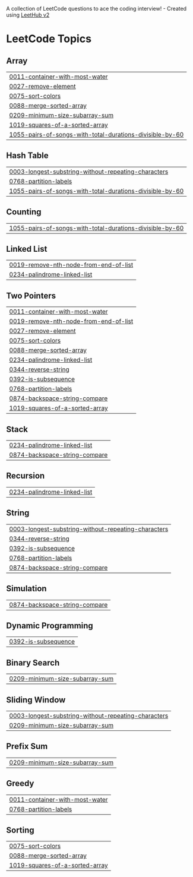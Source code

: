 A collection of LeetCode questions to ace the coding interview! - Created using [LeetHub v2](https://github.com/arunbhardwaj/LeetHub-2.0)
<!---LeetCode Topics Start-->
# LeetCode Topics
## Array
|  |
| ------- |
| [0011-container-with-most-water](https://github.com/anjali6789/DSA/tree/master/0011-container-with-most-water) |
| [0027-remove-element](https://github.com/anjali6789/DSA/tree/master/0027-remove-element) |
| [0075-sort-colors](https://github.com/anjali6789/DSA/tree/master/0075-sort-colors) |
| [0088-merge-sorted-array](https://github.com/anjali6789/DSA/tree/master/0088-merge-sorted-array) |
| [0209-minimum-size-subarray-sum](https://github.com/anjali6789/DSA/tree/master/0209-minimum-size-subarray-sum) |
| [1019-squares-of-a-sorted-array](https://github.com/anjali6789/DSA/tree/master/1019-squares-of-a-sorted-array) |
| [1055-pairs-of-songs-with-total-durations-divisible-by-60](https://github.com/anjali6789/DSA/tree/master/1055-pairs-of-songs-with-total-durations-divisible-by-60) |
## Hash Table
|  |
| ------- |
| [0003-longest-substring-without-repeating-characters](https://github.com/anjali6789/DSA/tree/master/0003-longest-substring-without-repeating-characters) |
| [0768-partition-labels](https://github.com/anjali6789/DSA/tree/master/0768-partition-labels) |
| [1055-pairs-of-songs-with-total-durations-divisible-by-60](https://github.com/anjali6789/DSA/tree/master/1055-pairs-of-songs-with-total-durations-divisible-by-60) |
## Counting
|  |
| ------- |
| [1055-pairs-of-songs-with-total-durations-divisible-by-60](https://github.com/anjali6789/DSA/tree/master/1055-pairs-of-songs-with-total-durations-divisible-by-60) |
## Linked List
|  |
| ------- |
| [0019-remove-nth-node-from-end-of-list](https://github.com/anjali6789/DSA/tree/master/0019-remove-nth-node-from-end-of-list) |
| [0234-palindrome-linked-list](https://github.com/anjali6789/DSA/tree/master/0234-palindrome-linked-list) |
## Two Pointers
|  |
| ------- |
| [0011-container-with-most-water](https://github.com/anjali6789/DSA/tree/master/0011-container-with-most-water) |
| [0019-remove-nth-node-from-end-of-list](https://github.com/anjali6789/DSA/tree/master/0019-remove-nth-node-from-end-of-list) |
| [0027-remove-element](https://github.com/anjali6789/DSA/tree/master/0027-remove-element) |
| [0075-sort-colors](https://github.com/anjali6789/DSA/tree/master/0075-sort-colors) |
| [0088-merge-sorted-array](https://github.com/anjali6789/DSA/tree/master/0088-merge-sorted-array) |
| [0234-palindrome-linked-list](https://github.com/anjali6789/DSA/tree/master/0234-palindrome-linked-list) |
| [0344-reverse-string](https://github.com/anjali6789/DSA/tree/master/0344-reverse-string) |
| [0392-is-subsequence](https://github.com/anjali6789/DSA/tree/master/0392-is-subsequence) |
| [0768-partition-labels](https://github.com/anjali6789/DSA/tree/master/0768-partition-labels) |
| [0874-backspace-string-compare](https://github.com/anjali6789/DSA/tree/master/0874-backspace-string-compare) |
| [1019-squares-of-a-sorted-array](https://github.com/anjali6789/DSA/tree/master/1019-squares-of-a-sorted-array) |
## Stack
|  |
| ------- |
| [0234-palindrome-linked-list](https://github.com/anjali6789/DSA/tree/master/0234-palindrome-linked-list) |
| [0874-backspace-string-compare](https://github.com/anjali6789/DSA/tree/master/0874-backspace-string-compare) |
## Recursion
|  |
| ------- |
| [0234-palindrome-linked-list](https://github.com/anjali6789/DSA/tree/master/0234-palindrome-linked-list) |
## String
|  |
| ------- |
| [0003-longest-substring-without-repeating-characters](https://github.com/anjali6789/DSA/tree/master/0003-longest-substring-without-repeating-characters) |
| [0344-reverse-string](https://github.com/anjali6789/DSA/tree/master/0344-reverse-string) |
| [0392-is-subsequence](https://github.com/anjali6789/DSA/tree/master/0392-is-subsequence) |
| [0768-partition-labels](https://github.com/anjali6789/DSA/tree/master/0768-partition-labels) |
| [0874-backspace-string-compare](https://github.com/anjali6789/DSA/tree/master/0874-backspace-string-compare) |
## Simulation
|  |
| ------- |
| [0874-backspace-string-compare](https://github.com/anjali6789/DSA/tree/master/0874-backspace-string-compare) |
## Dynamic Programming
|  |
| ------- |
| [0392-is-subsequence](https://github.com/anjali6789/DSA/tree/master/0392-is-subsequence) |
## Binary Search
|  |
| ------- |
| [0209-minimum-size-subarray-sum](https://github.com/anjali6789/DSA/tree/master/0209-minimum-size-subarray-sum) |
## Sliding Window
|  |
| ------- |
| [0003-longest-substring-without-repeating-characters](https://github.com/anjali6789/DSA/tree/master/0003-longest-substring-without-repeating-characters) |
| [0209-minimum-size-subarray-sum](https://github.com/anjali6789/DSA/tree/master/0209-minimum-size-subarray-sum) |
## Prefix Sum
|  |
| ------- |
| [0209-minimum-size-subarray-sum](https://github.com/anjali6789/DSA/tree/master/0209-minimum-size-subarray-sum) |
## Greedy
|  |
| ------- |
| [0011-container-with-most-water](https://github.com/anjali6789/DSA/tree/master/0011-container-with-most-water) |
| [0768-partition-labels](https://github.com/anjali6789/DSA/tree/master/0768-partition-labels) |
## Sorting
|  |
| ------- |
| [0075-sort-colors](https://github.com/anjali6789/DSA/tree/master/0075-sort-colors) |
| [0088-merge-sorted-array](https://github.com/anjali6789/DSA/tree/master/0088-merge-sorted-array) |
| [1019-squares-of-a-sorted-array](https://github.com/anjali6789/DSA/tree/master/1019-squares-of-a-sorted-array) |
<!---LeetCode Topics End-->